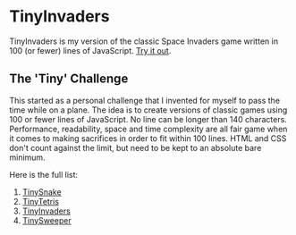 # TinyInvaders

TinyInvaders is my version of the classic Space Invaders game written in 100 (or fewer) lines of JavaScript. [Try it out](https://alaricus.github.io/TinyInvaders/).

## The 'Tiny' Challenge

This started as a personal challenge that I invented for myself to pass the time while on a plane. The idea is to create versions of classic games using 100 or fewer lines of JavaScript. No line can be longer than 140 characters. Performance, readability, space and time complexity are all fair game when it comes to making sacrifices in order to fit within 100 lines. HTML and CSS don't count against the limit, but need to be kept to an absolute bare minimum.

Here is the full list:

1. [TinySnake](https://github.com/Alaricus/TinySnake)
2. [TinyTetris](https://github.com/Alaricus/TinyTetris)
3. [TinyInvaders](https://github.com/Alaricus/TinyInvaders)
3. [TinySweeper](https://github.com/Alaricus/TinySweeper)
